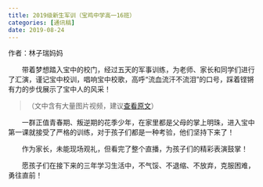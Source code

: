 ```yaml
---
title: 2019级新生军训（宝鸡中学高一16班）
categories: [通讯稿]
date: 2019-08-24
---
```


作者：林子瑞妈妈 

　　带着梦想踏入宝中的校门，经过五天的军事训练，为老师、家长和同学们进行了汇演，谨记宝中校训，唱响宝中校歌，高呼“流血流汗不流泪”的口号，踩着铿锵有力的步伐展示了宝中人的风采！

<!-- more -->

> （文中含有大量图片视频，建议[查看原文](https://www.meipian.cn/2c4nmkgn)）

　　一群正值青春期、叛逆期的花季少年，在家里都是父母的掌上明珠，进入宝中第一课就接受了严格的训练，对于孩子们都是一种考验，他们坚持下来了！

　　作为家长，未能现场观礼，但看完了整个直播，为孩子们的精彩表演鼓掌！

　　愿孩子们在接下来的三年学习生活中，不气馁、不退缩、不放弃，克服困难，勇往直前！